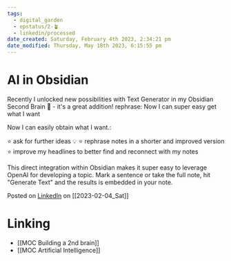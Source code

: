 ```yaml
---
tags:
  - digital_garden
  - epstatus/2-🪴
  - linkedin/processed
date_created: Saturday, February 4th 2023, 2:34:21 pm
date_modified: Thursday, May 18th 2023, 6:15:55 pm
---
```

# AI in Obsidian
Recently I unlocked new possibilities with Text Generator in my Obsidian Second Brain 🧠 - it's a great addition! rephrase: Now I can super easy  get what I want

Now I can easily obtain what I want.:

⭐️ ask for further ideas 💡
⭐️ rephrase notes in a shorter and improved version 
⭐️ improve my headlines to better find and reconnect with my notes

This direct integration within Obsidian makes it super easy to leverage OpenAI for developing a topic. Mark a sentence or take the full note, hit "Generate Text" and the results is embedded in your note.

Posted on [LinkedIn](https://www.linkedin.com/posts/sebastiankamilli_secondbrain-pkms-obsidian-activity-7027635991481851907-Wntv?utm_source=share&utm_medium=member_desktop) on [[2023-02-04_Sat]]

# Linking
+ [[MOC Building a 2nd brain]]
+ [[MOC Artificial Intelligence]]